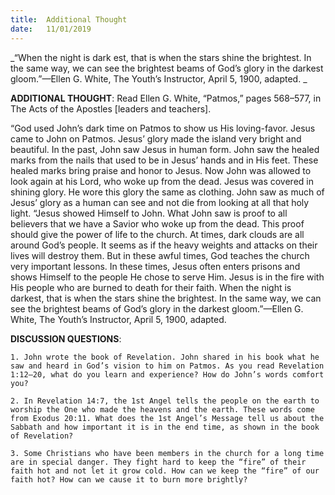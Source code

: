 ```yaml
---
title:  Additional Thought
date:   11/01/2019
---
```


_“When the night is dark­ est, that is when the stars shine the brightest. In the same way, we can see the brightest beams of God’s glory in the darkest gloom.”—Ellen G. White, The Youth’s Instructor, April 5, 1900, adapted. _

**ADDITIONAL THOUGHT**: Read Ellen G. White, “Patmos,” pages 568–577, in The Acts of the Apostles [leaders and teachers].

“God used John’s dark time on Patmos to show us His loving-favor. Jesus came to John on Patmos. Jesus’ glory made the island very bright and beautiful. In the past, John saw Jesus in human form. John saw the healed marks from the nails that used to be in Jesus’ hands and in His feet. These healed marks bring praise and honor to Jesus. Now John was allowed to look again at his Lord, who woke up from the dead. Jesus was covered in shining glory. He wore this glory the same as clothing. John saw as much of Jesus’ glory as a human can see and not die from looking at all that holy light. “Jesus showed Himself to John. What John saw is proof to all believers that we have a Savior who woke up from the dead. This proof should give the power of life to the church. At times, dark clouds are all around God’s people. It seems as if the heavy weights and attacks on their lives will destroy them. But in these awful times, God teaches the church very important lessons. In these times, Jesus often enters prisons and shows Himself to the people He chose to serve Him. Jesus is in the fire with His people who are burned to death for their faith. When the night is darkest, that is when the stars shine the brightest. In the same way, we can see the brightest beams of God’s glory in the darkest gloom.”—Ellen G. White, The Youth’s Instructor, April 5, 1900, adapted.

**DISCUSSION QUESTIONS**:

`1. John wrote the book of Revelation. John shared in his book what he saw and heard in God’s vision to him on Patmos. As you read Revelation 1:12–20, what do you learn and experience? How do John’s words comfort you?`

`2. In Revelation 14:7, the 1st Angel tells the people on the earth to worship the One who made the heavens and the earth. These words come from Exodus 20:11. What does the 1st Angel’s Message tell us about the Sabbath and how important it is in the end time, as shown in the book of Revelation?`

`3. Some Christians who have been members in the church for a long time are in special danger. They fight hard to keep the “fire” of their faith hot and not let it grow cold. How can we keep the “fire” of our faith hot? How can we cause it to burn more brightly?`